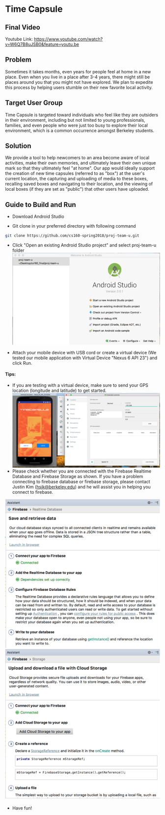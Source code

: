 # Time Capsule

## Final Video

Youtube Link: https://www.youtube.com/watch?v=W6Q7B8uJSB0&feature=youtu.be

## Problem

Sometimes it takes months, even years for people feel at home in a new place. Even when you live in a place after 3-4 years, there might still be places around you that you might not have explored. We plan to expedite this process by helping users stumble on their new favorite local activity.

## Target User Group

Time Capsule is targeted toward individuals who feel like they are outsiders in their environment, including but not limited to young professionals, families, and even people who were just too busy to explore their local environment, which is a common occurrence amongst Berkeley students.

## Solution

We provide a tool to help newcomers to an area become aware of local activities, make their own memories, and ultimately leave their own unique mark so that they ultimately feel "at home". Our app would ideally support the creation of new time capsules (referred to as "box") at the user's current location, the capturing and uploading of media to these boxes, recalling saved boxes and navigating to their location, and the viewing of local boxes (if they are set as "public") that other users have uploaded.

## Guide to Build and Run

- Download Android Studio

- Git clone in your preferred directory with following command
``` bash
git clone https://github.com/cs160-spring2018/proj-team-u.git
```

- Click "Open an existing Android Studio project" and select proj-team-u folder
![android studio setup](/android_setup.png)

- Attach your mobile device with USB cord or create a virtual device (We tested our mobile application with Virtual Device "Nexus 6 API 23") and click Run.

#### Tips:
- If you are testing with a virtual device, make sure to send your GPS location (longitude and latitude) to get started.
![android studio setup](/giving_location.png)
- Please check whether you are connected with the Firebase Realtime Database and Firebase Storage as shown. If you have a problem connecting to firebase database or firebase storage, please contact Justin Kim (hsjk@berkeley.edu) and he will assist you in helping you connect to firebase.

![android studio setup](/realtime_db.png)
![android studio setup](/storage.png)



####
- Have fun!
